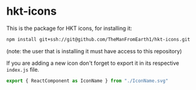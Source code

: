 # hkt-icons
This is the package for HKT icons, for installing it:
```sh
npm install git+ssh://git@github.com/TheManFromEarth1/hkt-icons.git
```
(note: the user that is installing it must have access to this repository)

If you are adding a new icon don't forget to export it in its respective `index.js` file.
```js
export { ReactComponent as IconName } from "./IconName.svg"
```
